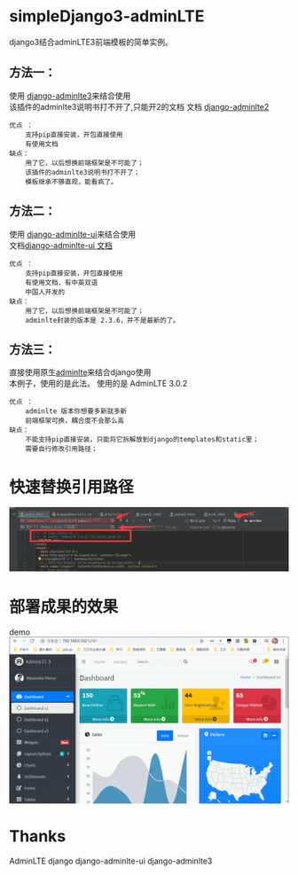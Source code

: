 # simpleDjango3-adminLTE
django3结合adminLTE3前端模板的简单实例。

## 方法一：
使用 [django-adminlte3](https://github.com/d-demirci/django-adminlte3)来结合使用  
该插件的adminlte3说明书打不开了,只能开2的文档 
文档 [django-adminlte2](https://django-adminlte2.readthedocs.io/en/latest/quickstart.htm)
```text
优点 ：
    支持pip直接安装，开包直接使用
    有使用文档
缺点：
    用了它，以后想换前端框架是不可能了；
    该插件的adminlte3说明书打不开了；
    模板继承不够直观，能看疯了。
```

## 方法二：
使用 [django-adminlte-ui](https://github.com/wuyue92tree/django-adminlte-ui)来结合使用  
文档[django-adminlte-ui 文档](https://django-adminlte-ui.readthedocs.io/en/latest/)
```text
优点 ：
    支持pip直接安装，开包直接使用
    有使用文档，有中英双语
    中国人开发的
缺点：
    用了它，以后想换前端框架是不可能了；
    adminlte封装的版本是 2.3.6，并不是最新的了。
```

## 方法三：
直接使用原生[adminlte](https://github.com/ColorlibHQ/AdminLTE/releases)来结合django使用  
本例子，使用的是此法。
使用的是 AdminLTE 3.0.2
```text
优点 ：
    adminlte 版本你想要多新就多新
    前端框架可换，耦合度不会那么高
缺点：
    不能支持pip直接安装，只能将它拆解放到django的templates和static里；
    需要自行修改引用路径；
```

# 快速替换引用路径

![Image text](https://raw.githubusercontent.com/DeSireFire/simpleDjango3-adminLTE/master/way.png)

# 部署成果的效果
demo  
![Image text](https://raw.githubusercontent.com/DeSireFire/simpleDjango3-adminLTE/master/demo.gif)

# Thanks
AdminLTE
django
django-adminlte-ui
django-adminlte3